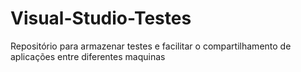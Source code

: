 # Visual-Studio-Testes
Repositório para armazenar testes e facilitar o compartilhamento de aplicações entre diferentes maquinas

